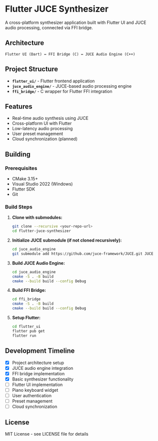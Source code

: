 # Flutter JUCE Synthesizer

A cross-platform synthesizer application built with Flutter UI and JUCE audio processing, connected via FFI bridge.

## Architecture

```
Flutter UI (Dart) ↔ FFI Bridge (C) ↔ JUCE Audio Engine (C++)
```

## Project Structure

- **`flutter_ui/`** - Flutter frontend application
- **`juce_audio_engine/`** - JUCE-based audio processing engine
- **`ffi_bridge/`** - C wrapper for Flutter FFI integration

## Features

- Real-time audio synthesis using JUCE
- Cross-platform UI with Flutter
- Low-latency audio processing
- User preset management
- Cloud synchronization (planned)

## Building

### Prerequisites
- CMake 3.15+
- Visual Studio 2022 (Windows)
- Flutter SDK
- Git

### Build Steps

1. **Clone with submodules:**
   ```bash
   git clone --recursive <your-repo-url>
   cd flutter-juce-synthesizer
   ```

2. **Initialize JUCE submodule (if not cloned recursively):**
   ```bash
   cd juce_audio_engine
   git submodule add https://github.com/juce-framework/JUCE.git JUCE
   ```

3. **Build JUCE Audio Engine:**
   ```bash
   cd juce_audio_engine
   cmake -S . -B build
   cmake --build build --config Debug
   ```

4. **Build FFI Bridge:**
   ```bash
   cd ffi_bridge
   cmake -S . -B build
   cmake --build build --config Debug
   ```

5. **Setup Flutter:**
   ```bash
   cd flutter_ui
   flutter pub get
   flutter run
   ```

## Development Timeline

- [x] Project architecture setup
- [x] JUCE audio engine integration
- [x] FFI bridge implementation
- [x] Basic synthesizer functionality
- [ ] Flutter UI implementation
- [ ] Piano keyboard widget
- [ ] User authentication
- [ ] Preset management
- [ ] Cloud synchronization

## License

MIT License - see LICENSE file for details
